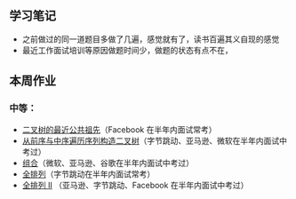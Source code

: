 ## 学习笔记
* 之前做过的同一道题目多做了几遍，感觉就有了，读书百遍其义自现的感觉
* 最近工作面试培训等原因做题时间少，做题的状态有点不在，

## 本周作业

### 中等：

*   [二叉树的最近公共祖先](https://leetcode-cn.com/problems/lowest-common-ancestor-of-a-binary-tree/)（Facebook 在半年内面试常考）
*   [从前序与中序遍历序列构造二叉树](https://leetcode-cn.com/problems/construct-binary-tree-from-preorder-and-inorder-traversal/)（字节跳动、亚马逊、微软在半年内面试中考过）
*   [组合](https://leetcode-cn.com/problems/combinations/)（微软、亚马逊、谷歌在半年内面试中考过）
*   [全排列](https://leetcode-cn.com/problems/permutations/)（字节跳动在半年内面试常考）
*   [全排列 II](https://leetcode-cn.com/problems/permutations-ii/) （亚马逊、字节跳动、Facebook 在半年内面试中考过）


